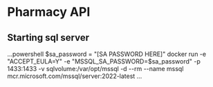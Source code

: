 # Pharmacy API
## Starting sql server
...powershell
$sa_password = "[SA PASSWORD HERE]"
docker run -e "ACCEPT_EULA=Y" -e "MSSQL_SA_PASSWORD=$sa_password" -p 1433:1433  -v sqlvolume:/var/opt/mssql -d --rm --name mssql mcr.microsoft.com/mssql/server:2022-latest
...